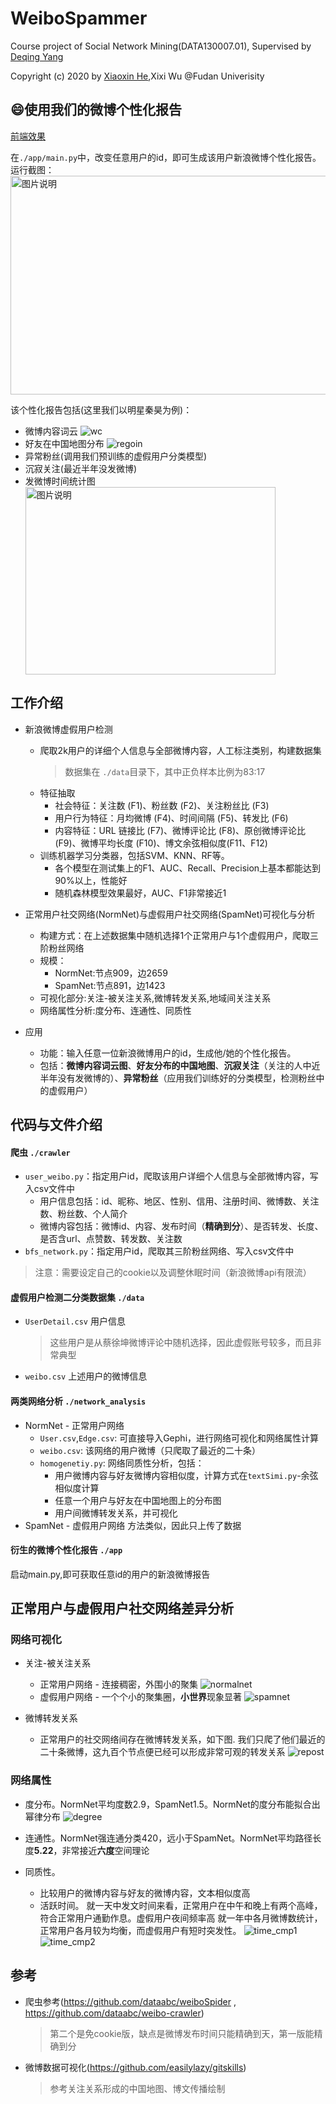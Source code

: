 # WeiboSpammer
Course project of Social Network Mining(DATA130007.01), Supervised by [Deqing Yang](http://www.cs.fudan.edu.cn/?page_id=2393)

Copyright (c) 2020 by [Xiaoxin He](https://github.com/Cautiousss),Xixi Wu @Fudan Univerisity

##

## 😄使用我们的微博个性化报告
[前端效果](https://github.com/Cautiousss/Weibo)

在`./app/main.py`中，改变任意用户的id，即可生成该用户新浪微博个性化报告。
运行截图：
<img src="https://github.com/WxxShirley/WeiboSpammer/blob/master/imgs/app_log.png" width = "600" height = "350" alt="图片说明" align=center />

该个性化报告包括(这里我们以明星秦昊为例)：

* 微博内容词云
   ![wc](https://github.com/WxxShirley/WeiboSpammer/blob/master/app/derived/kw_1740197697.png)
* 好友在中国地图分布
   ![regoin](https://github.com/WxxShirley/WeiboSpammer/blob/master/app/derived/region_1740197697.png)
* 异常粉丝(调用我们预训练的虚假用户分类模型)
* 沉寂关注(最近半年没发微博)
* 发微博时间统计图
  <img src="https://github.com/WxxShirley/WeiboSpammer/blob/master/app/derived/date_1740197697.png" width = "400" height = "300" alt="图片说明" align=center />
   

## 工作介绍
* 新浪微博虚假用户检测
  * 爬取2k用户的详细个人信息与全部微博内容，人工标注类别，构建数据集
    > 数据集在 `./data`目录下，其中正负样本比例为83:17
  * 特征抽取
     * 社会特征：关注数 (F1)、粉丝数 (F2)、关注粉丝比 (F3)
     * 用户行为特征：月均微博 (F4)、时间间隔 (F5)、转发比 (F6)
     * 内容特征：URL 链接比 (F7)、微博评论比 (F8)、原创微博评论比 (F9)、微博平均长度 (F10)、博文余弦相似度(F11、F12)
  * 训练机器学习分类器，包括SVM、KNN、RF等。
     * 各个模型在测试集上的F1、AUC、Recall、Precision上基本都能达到90%以上，性能好
     * 随机森林模型效果最好，AUC、F1非常接近1

* 正常用户社交网络(NormNet)与虚假用户社交网络(SpamNet)可视化与分析
  * 构建方式：在上述数据集中随机选择1个正常用户与1个虚假用户，爬取三阶粉丝网络
  * 规模：
     - NormNet:节点909，边2659
     - SpamNet:节点891，边1423
  * 可视化部分:关注-被关注关系,微博转发关系,地域间关注关系
  * 网络属性分析:度分布、连通性、同质性

* 应用
   * 功能：输入任意一位新浪微博用户的id，生成他/她的个性化报告。
   * 包括：**微博内容词云图**、**好友分布的中国地图**、**沉寂关注**（关注的人中近半年没有发微博的）、**异常粉丝**（应用我们训练好的分类模型，检测粉丝中的虚假用户）
##

## 代码与文件介绍
#### 爬虫 `./crawler`
* `user_weibo.py`：指定用户id，爬取该用户详细个人信息与全部微博内容，写入csv文件中
    * 用户信息包括：id、昵称、地区、性别、信用、注册时间、微博数、关注数、粉丝数、个人简介
    * 微博内容包括：微博id、内容、发布时间（**精确到分**）、是否转发、长度、是否含url、点赞数、转发数、关注数
* `bfs_network.py`：指定用户id，爬取其三阶粉丝网络、写入csv文件中
> 注意：需要设定自己的cookie以及调整休眠时间（新浪微博api有限流）

#### 虚假用户检测二分类数据集 `./data`
* `UserDetail.csv` 用户信息 
  > 这些用户是从蔡徐坤微博评论中随机选择，因此虚假账号较多，而且非常典型
* `weibo.csv` 上述用户的微博信息

#### 两类网络分析 `./network_analysis`
* NormNet - 正常用户网络
  * `User.csv`,`Edge.csv`: 可直接导入Gephi，进行网络可视化和网络属性计算
  * `weibo.csv`: 该网络的用户微博（只爬取了最近的二十条）
  * `homogenetiy.py`: 网络同质性分析，包括：
     * 用户微博内容与好友微博内容相似度，计算方式在`textSimi.py`-余弦相似度计算
     * 任意一个用户与好友在中国地图上的分布图
     * 用户间微博转发关系，并可视化
* SpamNet - 虚假用户网络
   方法类似，因此只上传了数据

#### 衍生的微博个性化报告 `./app`
启动main.py,即可获取任意id的用户的新浪微博报告

##


## 正常用户与虚假用户社交网络差异分析
### 网络可视化
* 关注-被关注关系
  * 正常用户网络 - 连接稠密，外围小的聚集
    ![normalnet](https://github.com/WxxShirley/WeiboSpammer/blob/master/imgs/NormNet.jpeg)
  * 虚假用户网络 - 一个个小的聚集圈，**小世界**现象显著
    ![spamnet](https://github.com/WxxShirley/WeiboSpammer/blob/master/imgs/SpamNet.jpeg)

* 微博转发关系
   * 正常用户的社交网络间存在微博转发关系，如下图. 我们只爬了他们最近的二十条微博，这九百个节点便已经可以形成非常可观的转发关系
   ![repost](https://github.com/WxxShirley/WeiboSpammer/blob/master/imgs/RepostNetwork.jpeg)


### 网络属性
* 度分布。NormNet平均度数2.9，SpamNet1.5。NormNet的度分布能拟合出幂律分布
  ![degree](https://github.com/WxxShirley/WeiboSpammer/blob/master/imgs/degree.png)
  
  
* 连通性。NormNet强连通分类420，远小于SpamNet。NormNet平均路径长度**5.22**，非常接近**六度**空间理论  

* 同质性。
  * 比较用户的微博内容与好友的微博内容，文本相似度高
  * 活跃时间。
     就一天中发文时间来看，正常用户在中午和晚上有两个高峰，符合正常用户通勤作息。虚假用户夜间频率高
     就一年中各月微博数统计，正常用户各月较为均衡，而虚假用户有短时突发性。
     ![time_cmp1](https://github.com/WxxShirley/WeiboSpammer/blob/master/imgs/time_comp.png)
     ![time_cmp2](https://github.com/WxxShirley/WeiboSpammer/blob/master/imgs/time_comp2.png)
     
  
## 参考
* 爬虫参考(https://github.com/dataabc/weiboSpider , https://github.com/dataabc/weibo-crawler)
  > 第二个是免cookie版，缺点是微博发布时间只能精确到天，第一版能精确到分
* 微博数据可视化(https://github.com/easilylazy/gitskills)  
  > 参考关注关系形成的中国地图、博文传播绘制

## 

